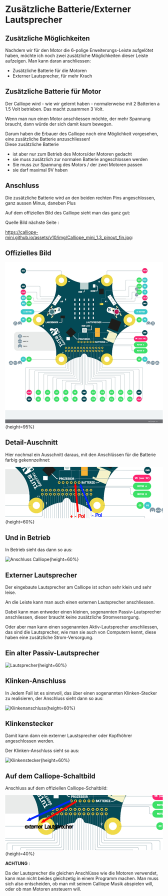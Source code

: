 # Zusätzliche Batterie/Externer Lautsprecher

## Zusätzliche Möglichkeiten

Nachdem wir für den Motor die 6-polige Erweiterungs-Leiste  aufgelötet haben, möchte ich noch zwei zusätzliche Möglichkeiten dieser Leiste aufzeigen.
Man kann daran anschliessen:

* Zusätzliche Batterie für die Motoren
* Externer Lautsprecher, für mehr Krach 


## Zusätzliche Batterie für Motor

Der Calliope wird - wie wir gelernt haben - normalerweise mit 2 Batterien a 1.5 Volt betrieben. Das macht zusammen 3 Volt.

Wenn man nun einen Motor anschliessen möchte, der mehr Spannung braucht, dann würde der sich damit kaum bewegen.

Darum haben die Erbauer des Calliope noch eine Möglichkeit vorgesehen, eine zusätzliche Batterie anzuschliessen!  
Diese zusätzliche Batterie 

* ist aber nur zum Betrieb des Motors/der Motoren gedacht 
* sie muss zusätzlich zur normalen Batterie angeschlossen werden
* Sie muss zur Spannung des Motors / der zwei Motoren passen
* sie darf maximal 9V haben

## Anschluss 

Die zusätzliche Batterie wird an den beiden rechten Pins angeschlossen, ganz aussen Minus, daneben Plus

Auf dem offiziellen Bild des Calliope sieht man das ganz gut:

Quelle Bild nächste Seite : 

https://calliope-mini.github.io/assets/v10/img/Calliope_mini_1.3_pinout_fin.jpg:

## Offizielles Bild  

![](pics/Calliope_mini_1.3_pinout_fin.jpg){height=95%}

## Detail-Auschnitt

 Hier nochmal ein Ausschnitt daraus, mit den Anschlüssen für die Batterie farbig gekennzeihnet:

 ![Ausschnitt ](pics/01_ZusatzBatterie.png){height=60%}

## Und in Betrieb

In Betrieb sieht das dann so aus:

![Anschluss Calliope](pics/Anschluss_Calliope.jpg){height=60%}


## Externer Lautsprecher

Der eingebaute Lautsprecher am Calliope ist schon sehr klein und sehr leise.  

An die Leiste kann man auch einen externen Lautsprecher anschliessen.

Dabei kann man entweder einen kleinen, sogenannten Passiv-Lautsprecher anschliessen, dieser braucht keine zusätzliche Stromversorgung.

Oder aber man kann einen sogenannten Aktiv-Lautsprecher anschliessen, das sind die Lautsprecher, wie man sie auch von Computern kennt, diese haben eine zusätzliche Strom-Versorgung.

## Ein alter Passiv-Lautsprecher

![Lautsprecher](pics/03_Lautsprecher.png){height=60%}


## Klinken-Anschluss

In Jedem Fall ist es sinnvoll, das über einen sogenannten Klinken-Stecker zu realisieren, der Anschluss sieht dann so aus:

 ![Klinkenanschluss](pics/KlinkenAnschluss.jpg){height=60%}

## Klinkenstecker

Damit kann dann ein externer Laustsprecher oder Kopfhöhrer angeschlossen werden. 

Der Klinken-Anschluss sieht so aus:

![Klinkenstecker](pics/02_KlinkenStecker.png){height=60%}

## Auf dem Calliope-Schaltbild

Anschluss auf dem offiziellen Calliope-Schaltbild:

 ![Lautsprecher](pics/05_Lautsprecher.png){height=40%}

__ACHTUNG__ :  

Da der Lautsprecher die gleichen Anschlüsse wie die Motoren verwendet, kann man nicht beides gleichzetig in einem Programm machen. Man muss sich also entscheiden, ob man mit seinem Calliope Musik abspielen will, oder ob man Motoren ansteuern will.


